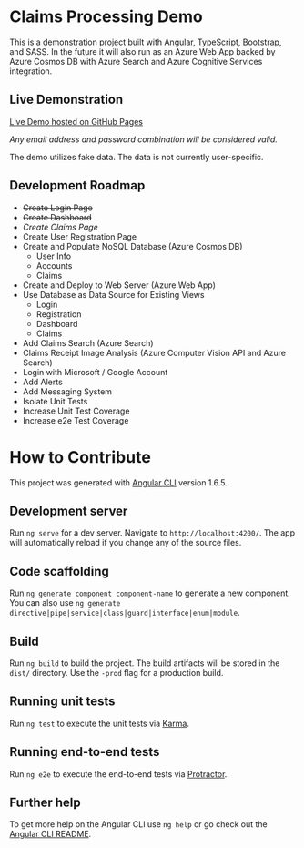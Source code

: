# Claims Processing Demo

This is a demonstration project built with Angular, TypeScript, Bootstrap, and SASS. In the future it will also run as an Azure Web App backed by Azure Cosmos DB with Azure Search and Azure Cognitive Services integration.

## Live Demonstration
[Live Demo hosted on GitHub Pages](https://sosohero.github.io/demo/)

*Any email address and password combination will be considered valid.*

The demo utilizes fake data. The data is not currently user-specific.

## Development Roadmap

* ~~Create Login Page~~
* ~~Create Dashboard~~
* *Create Claims Page*
* Create User Registration Page
* Create and Populate NoSQL Database (Azure Cosmos DB)
  * User Info
  * Accounts
  * Claims
* Create and Deploy to Web Server (Azure Web App)
* Use Database as Data Source for Existing Views
  * Login
  * Registration
  * Dashboard
  * Claims
* Add Claims Search (Azure Search)
* Claims Receipt Image Analysis (Azure Computer Vision API and Azure Search)
* Login with Microsoft / Google Account
* Add Alerts
* Add Messaging System
* Isolate Unit Tests
* Increase Unit Test Coverage
* Increase e2e Test Coverage

# How to Contribute

This project was generated with [Angular CLI](https://github.com/angular/angular-cli) version 1.6.5.

## Development server

Run `ng serve` for a dev server. Navigate to `http://localhost:4200/`. The app will automatically reload if you change any of the source files.

## Code scaffolding

Run `ng generate component component-name` to generate a new component. You can also use `ng generate directive|pipe|service|class|guard|interface|enum|module`.

## Build

Run `ng build` to build the project. The build artifacts will be stored in the `dist/` directory. Use the `-prod` flag for a production build.

## Running unit tests

Run `ng test` to execute the unit tests via [Karma](https://karma-runner.github.io).

## Running end-to-end tests

Run `ng e2e` to execute the end-to-end tests via [Protractor](http://www.protractortest.org/).

## Further help

To get more help on the Angular CLI use `ng help` or go check out the [Angular CLI README](https://github.com/angular/angular-cli/blob/master/README.md).
